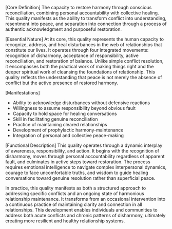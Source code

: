 [Core Definition]
The capacity to restore harmony through conscious reconciliation, combining personal accountability with collective healing. This quality manifests as the ability to transform conflict into understanding, resentment into peace, and separation into connection through a process of authentic acknowledgment and purposeful restoration.

[Essential Nature]
At its core, this quality represents the human capacity to recognize, address, and heal disturbances in the web of relationships that constitute our lives. It operates through four integrated movements: recognition of disharmony, acceptance of responsibility, active reconciliation, and restoration of balance. Unlike simple conflict resolution, it encompasses both the practical work of making things right and the deeper spiritual work of cleansing the foundations of relationship. This quality reflects the understanding that peace is not merely the absence of conflict but the active presence of restored harmony.

[Manifestations]
- Ability to acknowledge disturbances without defensive reactions
- Willingness to assume responsibility beyond obvious fault
- Capacity to hold space for healing conversations
- Skill in facilitating genuine reconciliation
- Practice of maintaining cleared relationships
- Development of prophylactic harmony-maintenance
- Integration of personal and collective peace-making

[Functional Description]
This quality operates through a dynamic interplay of awareness, responsibility, and action. It begins with the recognition of disharmony, moves through personal accountability regardless of apparent fault, and culminates in active steps toward restoration. The process requires emotional intelligence to navigate complex interpersonal dynamics, courage to face uncomfortable truths, and wisdom to guide healing conversations toward genuine resolution rather than superficial peace.

In practice, this quality manifests as both a structured approach to addressing specific conflicts and an ongoing state of harmonious relationship maintenance. It transforms from an occasional intervention into a continuous practice of maintaining clarity and connection in all relationships. This development enables individuals and communities to address both acute conflicts and chronic patterns of disharmony, ultimately creating more resilient and healthy relationship systems.